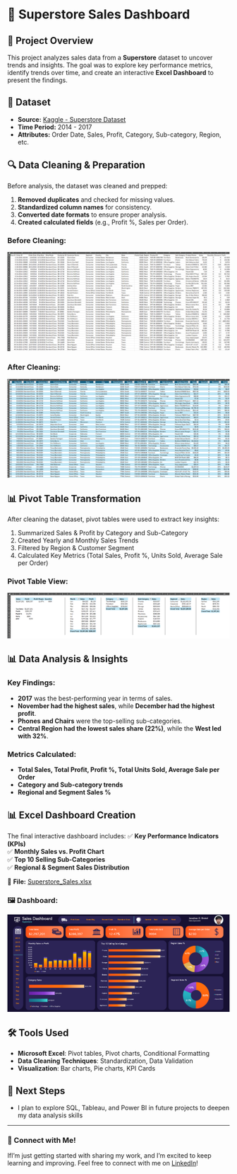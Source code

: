 # 🏪 Superstore Sales Dashboard

## 📌 Project Overview
This project analyzes sales data from a **Superstore** dataset to uncover trends and insights. The goal was to explore key performance metrics, identify trends over time, and create an interactive **Excel Dashboard** to present the findings.

## 📂 Dataset
- **Source:** [Kaggle - Superstore Dataset](https://www.kaggle.com/datasets/vivek468/superstore-dataset-final)  
- **Time Period:** 2014 - 2017  
- **Attributes:** Order Date, Sales, Profit, Category, Sub-category, Region, etc.

## 🔍 Data Cleaning & Preparation
Before analysis, the dataset was cleaned and prepped:
1. **Removed duplicates** and checked for missing values.
2. **Standardized column names** for consistency.
3. **Converted date formats** to ensure proper analysis.
4. **Created calculated fields** (e.g., Profit %, Sales per Order).

### Before Cleaning:
![](images/Before_cleaning.png)

### After Cleaning:
![](images/After_cleaning.png)

## 📊 Pivot Table Transformation
After cleaning the dataset, pivot tables were used to extract key insights:
1. Summarized Sales & Profit by Category and Sub-Category
2. Created Yearly and Monthly Sales Trends
3. Filtered by Region & Customer Segment
4. Calculated Key Metrics (Total Sales, Profit %, Units Sold, Average Sale per Order)

### Pivot Table View:
![](images/Pivot_Tables.png)

## 📊 Data Analysis & Insights
### Key Findings:
- **2017** was the best-performing year in terms of sales.
- **November had the highest sales**, while **December had the highest profit**.
- **Phones and Chairs** were the top-selling sub-categories.
- **Central Region had the lowest sales share (22%)**, while the **West led with 32%**.

### Metrics Calculated:
- **Total Sales, Total Profit, Profit %, Total Units Sold, Average Sale per Order**
- **Category and Sub-category trends**
- **Regional and Segment Sales %**

## 📊 Excel Dashboard Creation
The final interactive dashboard includes:
✅ **Key Performance Indicators (KPIs)**  
✅ **Monthly Sales vs. Profit Chart**  
✅ **Top 10 Selling Sub-Categories**  
✅ **Regional & Segment Sales Distribution**  

📂 **File:** [Superstore_Sales.xlsx](Superstore_Sales.xlsx)  

### 🖼️ **Dashboard:** 
![](images/Superstore_Sales_Dashboard.png)  

## 🛠 Tools Used
- **Microsoft Excel**: Pivot tables, Pivot charts, Conditional Formatting
- **Data Cleaning Techniques**: Standardization, Data Validation
- **Visualization**: Bar charts, Pie charts, KPI Cards

## 🚀 Next Steps
- I plan to explore SQL, Tableau, and Power BI in future projects to deepen my data analysis skills

---
### 📢 Connect with Me!
IfI’m just getting started with sharing my work, and I’m excited to keep learning and improving. Feel free to connect with me on [LinkedIn](https://www.linkedin.com/in/jonathan-b-a32206115/)!


